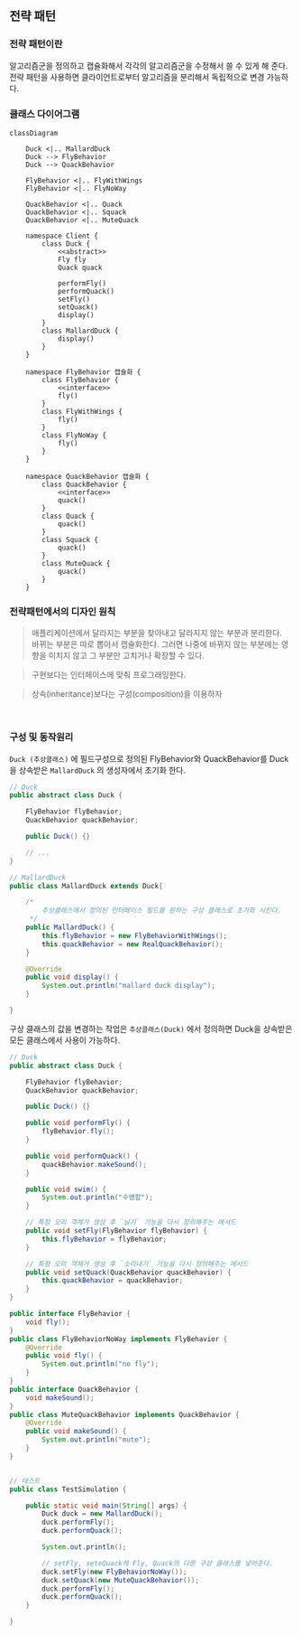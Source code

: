 ## 전략 패턴

### 전략 패턴이란

알고리즘군을 정의하고 캡슐화해서 각각의 알고리즘군을 수정해서 쓸 수 있게 해 준다. 전략 패턴을 사용하면 클라이언트로부터 알고리즘을 분리해서 독립적으로 변경 가능하다.

### 클래스 다이어그램

```mermaid
classDiagram

    Duck <|.. MallardDuck
    Duck --> FlyBehavior
    Duck --> QuackBehavior

    FlyBehavior <|.. FlyWithWings
    FlyBehavior <|.. FlyNoWay

    QuackBehavior <|.. Quack
    QuackBehavior <|.. Squack
    QuackBehavior <|.. MuteQuack

    namespace Client {
        class Duck {
            <<abstract>>
            Fly fly
            Quack quack

            performFly()
            performQuack()
            setFly()
            setQuack()
            display()
        }
        class MallardDuck {
            display()
        }
    }
    
    namespace FlyBehavior 캡슐화 {
        class FlyBehavior {
            <<interface>>
            fly()
        }
        class FlyWithWings {
            fly() 
        }
        class FlyNoWay {
            fly()
        }
    }
    
    namespace QuackBehavior 캡슐화 {
        class QuackBehavior {
            <<interface>>
            quack()
        }
        class Quack {
            quack()
        }
        class Squack {
            quack()
        }
        class MuteQuack {
            quack()
        }
    }
```

### 전략패턴에서의 디자인 원칙

> 애플리케이션에서 달라지는 부분을 찾아내고 달라지지 않는 부분과 분리한다.<br>
> 바뀌는 부분은 따로 뽑아서 캡슐화한다. 그러면 나중에 바뀌지 않는 부분에는 영향을 미치지 않고 그 부분만 고치거나 확장할 수 있다.

> 구현보다는 인터페이스에 맞춰 프로그래밍한다.

> 상속(inheritance)보다는 구성(composition)을 이용하자

<br>

### 구성 및 동작원리

`Duck (추상클래스)` 에 필드구성으로 정의된 FlyBehavior와 QuackBehavior를 Duck을 상속받은 `MallardDuck` 의 생성자에서 초기화 한다.

```java
// Duck
public abstract class Duck {

    FlyBehavior flyBehavior;
    QuackBehavior quackBehavior;

    public Duck() {}

    // ...
}

// MallardDuck
public class MallardDuck extends Duck{

    /*
        추상클래스에서 정의된 인터페이스 필드를 원하는 구상 클래스로 초기화 시킨다.
     */
    public MallardDuck() {
        this.flyBehavior = new FlyBehaviorWithWings();
        this.quackBehavior = new RealQuackBehavior();
    }

    @Override
    public void display() {
        System.out.println("mallard duck display");
    }

}
```

구상 클래스의 값을 변경하는 작업은 `추상클래스(Duck)` 에서 정의하면 Duck을 상속받은 모든 클래스에서 사용이 가능하다.

```java
// Duck
public abstract class Duck {

    FlyBehavior flyBehavior;
    QuackBehavior quackBehavior;

    public Duck() {}

    public void performFly() {
        flyBehavior.fly();
    }

    public void performQuack() {
        quackBehavior.makeSound();
    }

    public void swim() {
        System.out.println("수영함");
    }

    // 특정 오리 객체가 생성 후 `날기` 기능을 다시 정의해주는 메서드
    public void setFly(FlyBehavior flyBehavior) {
        this.flyBehavior = flyBehavior;
    }

    // 특정 오리 객체가 생성 후 `소리내기` 기능을 다시 정의해주는 메서드
    public void setQuack(QuackBehavior quackBehavior) {
        this.quackBehavior = quackBehavior;
    }
}

public interface FlyBehavior {
    void fly();
}
public class FlyBehaviorNoWay implements FlyBehavior {
    @Override
    public void fly() {
        System.out.println("no fly");
    }
}
public interface QuackBehavior {
    void makeSound();
}
public class MuteQuackBehavior implements QuackBehavior {
    @Override
    public void makeSound() {
        System.out.println("mute");
    }
}


// 테스트
public class TestSimulation {

    public static void main(String[] args) {
        Duck duck = new MallardDuck();
        duck.performFly();
        duck.performQuack();

        System.out.println();

        // setFly, seteQuack에 Fly, Quack의 다른 구상 클래스를 넣어준다.
        duck.setFly(new FlyBehaviorNoWay());
        duck.setQuack(new MuteQuackBehavior());
        duck.performFly();
        duck.performQuack();
    }

}

```
